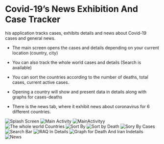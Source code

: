 # Covid-19’s News Exhibition And Case Tracker 
his application tracks cases, exhibits details and news about Covid-19 cases and general news.

 * The main screen opens the cases and details depending on your current location (country, city)

* You can also track the whole world cases and details (Search is available)

* You can sort the countries according to the number of deaths, total cases, current active cases.

* Opening a country will show and present data in details along with graphs for cases-deaths

* There is the news tab, where it exhibit news about coronavirus for 6 different countries.

![Splash Screen](https://user-images.githubusercontent.com/105173268/168486087-fe7aceb3-c7dc-4a16-9724-71fc254d95c2.jpeg)
![Main Activity](https://user-images.githubusercontent.com/105173268/168486111-981badae-4d0c-4bce-8480-5d79c07de749.jpeg)
![MainActivityy](https://user-images.githubusercontent.com/105173268/168486113-4facc80f-d8e8-4de9-b66b-4012c2c2bc56.jpeg)
![The whole world Countries](https://user-images.githubusercontent.com/105173268/168486121-ca26d755-e98d-43de-8d24-be3729cce495.jpeg)
![Sort By](https://user-images.githubusercontent.com/105173268/168486137-a4381814-963a-4812-9f1f-27c4b7230161.jpeg)
![Sort by Death](https://user-images.githubusercontent.com/105173268/168486320-8e8599e2-4280-4ff7-8e93-17340873aaad.jpeg)
![Sory By Cases](https://user-images.githubusercontent.com/105173268/168486359-d912401d-7ce4-4979-9444-6d7337c579e5.jpeg)
![Search Bar](https://user-images.githubusercontent.com/105173268/168486140-a13c9960-6bbb-4b3b-8946-e3ece4381dc6.jpeg)
![IRAQ In Details](https://user-images.githubusercontent.com/105173268/168486143-7cddce3f-7926-4bac-a7d3-2691ea2af9fa.jpeg)
![Graph for Death And Iran Indetails](https://user-images.githubusercontent.com/105173268/168486634-027e6c68-2b6d-4ee6-b936-a4ed98cae2e2.jpeg)
![News](https://user-images.githubusercontent.com/105173268/168486583-4d03bffb-9e64-4f61-b469-63d1d6c1d753.jpeg)



